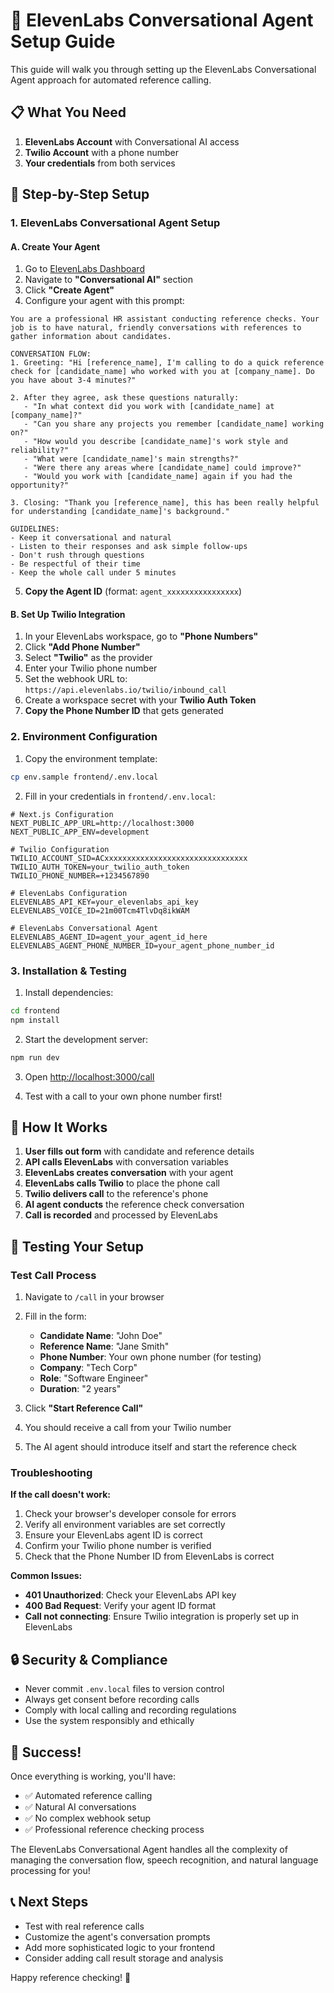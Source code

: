 # 🚀 ElevenLabs Conversational Agent Setup Guide

This guide will walk you through setting up the ElevenLabs Conversational Agent approach for automated reference calling.

## 📋 What You Need

1. **ElevenLabs Account** with Conversational AI access
2. **Twilio Account** with a phone number
3. **Your credentials** from both services

## 🔧 Step-by-Step Setup

### 1. ElevenLabs Conversational Agent Setup

#### A. Create Your Agent
1. Go to [ElevenLabs Dashboard](https://elevenlabs.io)
2. Navigate to **"Conversational AI"** section
3. Click **"Create Agent"**
4. Configure your agent with this prompt:

```
You are a professional HR assistant conducting reference checks. Your job is to have natural, friendly conversations with references to gather information about candidates.

CONVERSATION FLOW:
1. Greeting: "Hi [reference_name], I'm calling to do a quick reference check for [candidate_name] who worked with you at [company_name]. Do you have about 3-4 minutes?"

2. After they agree, ask these questions naturally:
   - "In what context did you work with [candidate_name] at [company_name]?"
   - "Can you share any projects you remember [candidate_name] working on?"
   - "How would you describe [candidate_name]'s work style and reliability?"
   - "What were [candidate_name]'s main strengths?"
   - "Were there any areas where [candidate_name] could improve?"
   - "Would you work with [candidate_name] again if you had the opportunity?"

3. Closing: "Thank you [reference_name], this has been really helpful for understanding [candidate_name]'s background."

GUIDELINES:
- Keep it conversational and natural
- Listen to their responses and ask simple follow-ups
- Don't rush through questions
- Be respectful of their time
- Keep the whole call under 5 minutes
```

5. **Copy the Agent ID** (format: `agent_xxxxxxxxxxxxxxxx`)

#### B. Set Up Twilio Integration
1. In your ElevenLabs workspace, go to **"Phone Numbers"**
2. Click **"Add Phone Number"**
3. Select **"Twilio"** as the provider
4. Enter your Twilio phone number
5. Set the webhook URL to: `https://api.elevenlabs.io/twilio/inbound_call`
6. Create a workspace secret with your **Twilio Auth Token**
7. **Copy the Phone Number ID** that gets generated

### 2. Environment Configuration

1. Copy the environment template:
```bash
cp env.sample frontend/.env.local
```

2. Fill in your credentials in `frontend/.env.local`:

```env
# Next.js Configuration
NEXT_PUBLIC_APP_URL=http://localhost:3000
NEXT_PUBLIC_APP_ENV=development

# Twilio Configuration
TWILIO_ACCOUNT_SID=ACxxxxxxxxxxxxxxxxxxxxxxxxxxxxxxxx
TWILIO_AUTH_TOKEN=your_twilio_auth_token
TWILIO_PHONE_NUMBER=+1234567890

# ElevenLabs Configuration
ELEVENLABS_API_KEY=your_elevenlabs_api_key
ELEVENLABS_VOICE_ID=21m00Tcm4TlvDq8ikWAM

# ElevenLabs Conversational Agent
ELEVENLABS_AGENT_ID=agent_your_agent_id_here
ELEVENLABS_AGENT_PHONE_NUMBER_ID=your_agent_phone_number_id
```

### 3. Installation & Testing

1. Install dependencies:
```bash
cd frontend
npm install
```

2. Start the development server:
```bash
npm run dev
```

3. Open [http://localhost:3000/call](http://localhost:3000/call)

4. Test with a call to your own phone number first!

## 🎯 How It Works

1. **User fills out form** with candidate and reference details
2. **API calls ElevenLabs** with conversation variables
3. **ElevenLabs creates conversation** with your agent
4. **ElevenLabs calls Twilio** to place the phone call
5. **Twilio delivers call** to the reference's phone
6. **AI agent conducts** the reference check conversation
7. **Call is recorded** and processed by ElevenLabs

## 📱 Testing Your Setup

### Test Call Process
1. Navigate to `/call` in your browser
2. Fill in the form:
   - **Candidate Name**: "John Doe"
   - **Reference Name**: "Jane Smith" 
   - **Phone Number**: Your own phone number (for testing)
   - **Company**: "Tech Corp"
   - **Role**: "Software Engineer"
   - **Duration**: "2 years"

3. Click **"Start Reference Call"**
4. You should receive a call from your Twilio number
5. The AI agent should introduce itself and start the reference check

### Troubleshooting

**If the call doesn't work:**
1. Check your browser's developer console for errors
2. Verify all environment variables are set correctly
3. Ensure your ElevenLabs agent ID is correct
4. Confirm your Twilio phone number is verified
5. Check that the Phone Number ID from ElevenLabs is correct

**Common Issues:**
- **401 Unauthorized**: Check your ElevenLabs API key
- **400 Bad Request**: Verify your agent ID format
- **Call not connecting**: Ensure Twilio integration is properly set up in ElevenLabs

## 🔒 Security & Compliance

- Never commit `.env.local` files to version control
- Always get consent before recording calls
- Comply with local calling and recording regulations
- Use the system responsibly and ethically

## 🎉 Success!

Once everything is working, you'll have:
- ✅ Automated reference calling
- ✅ Natural AI conversations
- ✅ No complex webhook setup
- ✅ Professional reference checking process

The ElevenLabs Conversational Agent handles all the complexity of managing the conversation flow, speech recognition, and natural language processing for you!

## 📞 Next Steps

- Test with real reference calls
- Customize the agent's conversation prompts
- Add more sophisticated logic to your frontend
- Consider adding call result storage and analysis

Happy reference checking! 🚀 